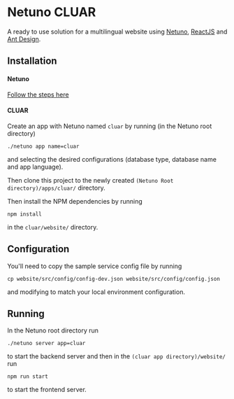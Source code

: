 # Netuno CLUAR

A ready to use solution for a multilingual website using [Netuno](https://www.netuno.org/), [ReactJS](https://reactjs.org/) and [Ant Design](https://ant.design/).

## Installation

#### Netuno

[Follow the steps here](https://doc.netuno.org/docs/en/installation/)

#### CLUAR

Create an app with Netuno named `cluar` by running (in the Netuno root directory) 

`./netuno app name=cluar`

and selecting the desired configurations (database type, database name and app language).

Then clone this project to the newly created `(Netuno Root directory)/apps/cluar/` directory.

Then install the NPM dependencies by running 

`npm install` 

in the `cluar/website/` directory.

## Configuration

You'll need to copy the sample service config file by running 

`cp website/src/config/config-dev.json website/src/config/config.json` 

and modifying to match your local environment configuration.

## Running

In the Netuno root directory run

`./netuno server app=cluar`

to start the backend server and then in the `(cluar app directory)/website/` run

`npm run start`

to start the frontend server.
